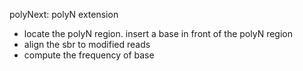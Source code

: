 
polyNext: polyN extension

* locate the polyN region. insert a base in front of the polyN region
* align the sbr to modified reads
* compute the frequency of base